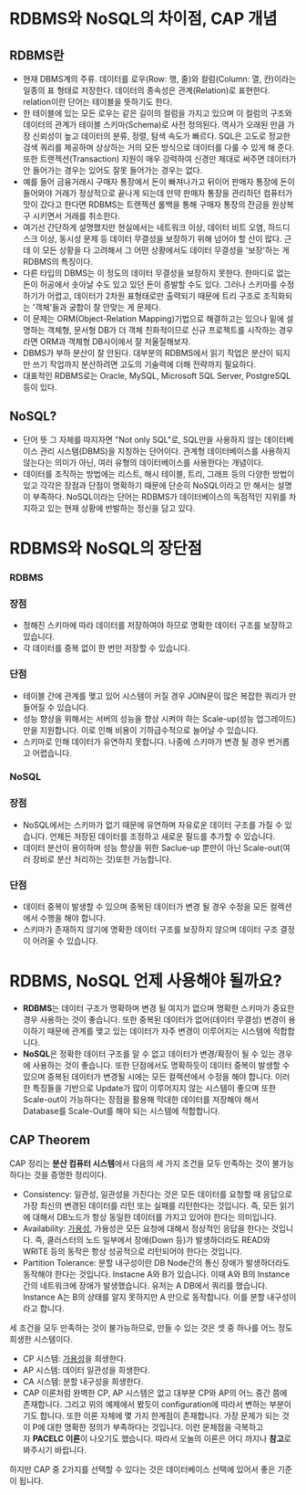 # RDBMS와 NoSQL의 차이점, CAP 개념

## RDBMS란

- 현재 DBMS계의 주류. 데이터를 로우(Row: 행, 줄)와 컬럼(Column: 열, 칸)이라는 일종의 표 형태로 저장한다. 데이터의 종속성은 관계(Relation)로 표현한다. relation이란 단어는 테이블을 뜻하기도 한다.
- 한 테이블에 있는 모든 로우는 같은 길이의 컬럼을 가지고 있으며 이 컬럼의 구조와 데이터의 관계가 테이블 스키마(Schema)로 사전 정의된다. 역사가 오래된 만큼 가장 신뢰성이 높고 데이터의 분류, 정렬, 탐색 속도가 빠르다. SQL은 고도로 정교한 검색 쿼리를 제공하며 상상하는 거의 모든 방식으로 데이터를 다룰 수 있게 해 준다. 또한 트랜젝션(Transaction) 지원이 매우 강력하여 신경만 제대로 써주면 데이터가 안 들어가는 경우는 있어도 잘못 들어가는 경우는 없다.
- 예를 들어 금융거래시 구매자 통장에서 돈이 빠져나가고 뒤이어 판매자 통장에 돈이 들어와야 거래가 정상적으로 끝나게 되는데 만약 판매자 통장을 관리하던 컴퓨터가 맛이 갔다고 한다면 RDBMS는 트랜젝션 롤백을 통해 구매자 통장의 잔금을 원상복구 시키면서 거래를 취소한다.
- 여기선 간단하게 설명했지만 현실에서는 네트워크 이상, 데이터 비트 오염, 하드디스크 이상, 동시성 문제 등 데이터 무결성을 보장하기 위해 넘어야 할 산이 많다. 근데 이 모든 상황을 다 고려해서 그 어떤 상황에서도 데이터 무결성을 '보장'하는 게 RDBMS의 특징이다.
- 다른 타입의 DBMS는 이 정도의 데이터 무결성을 보장하지 못한다. 한마디로 없는 돈이 허공에서 솟아날 수도 있고 있던 돈이 증발할 수도 있다. 그러나 스키마를 수정하기가 어렵고, 데이터가 2차원 표형태로만 출력되기 때문에 트리 구조로 조직화되는 '객체'들과 궁합이 잘 안맞는 게 문제다.
- 이 문제는 ORM(Object-Relation Mapping)기법으로 해결하고는 있으나 밑에 설명하는 객체형, 문서형 DB가 더 객체 친화적이므로 신규 프로젝트를 시작하는 경우라면 ORM과 객체형 DB사이에서 잘 저울질해보자.
- DBMS가 부하 분산이 잘 안된다. 대부분의 RDBMS에서 읽기 작업은 분산이 되지만 쓰기 작업까지 분산하려면 고도의 기술력에 더해 전략까지 필요하다.
- 대표적인 RDBMS로는 Oracle, MySQL, Microsoft SQL Server, PostgreSQL 등이 있다.

## NoSQL?

- 단어 뜻 그 자체를 따지자면 "Not only SQL"로, SQL만을 사용하지 않는 데이터베이스 관리 시스템(DBMS)을 지칭하는 단어이다. 관계형 데이터베이스를 사용하지 않는다는 의미가 아닌, 여러 유형의 데이터베이스를 사용한다는 개념이다.
- 데이터를 조직하는 방법에는 리스트, 해시 테이블, 트리, 그래프 등의 다양한 방법이 있고 각각은 장점과 단점이 명확하기 때문에 단순히 NoSQL이라고 만 해서는 설명이 부족하다. NoSQL이라는 단어는 RDBMS가 데이터베이스의 독점적인 지위를 차지하고 있는 현재 상황에 반발하는 정신을 담고 있다.

# **RDBMS와 NoSQL의 장단점**

### **RDBMS**

### **장점**

- 정해진 스키마에 따라 데이터를 저장하여야 하므로 명확한 데이터 구조를 보장하고 있습니다.
- 각 데이터를 중복 없이 한 번만 저장할 수 있습니다.

### **단점**

- 테이블 간에 관계를 맺고 있어 시스템이 커질 경우 JOIN문이 많은 복잡한 쿼리가 만들어질 수 있습니다.
- 성능 향상을 위해서는 서버의 성능을 향상 시켜야 하는 Scale-up(성능 업그레이드)만을 지원합니다. 이로 인해 비용이 기하급수적으로 늘어날 수 있습니다.
- 스키마로 인해 데이터가 유연하지 못합니다. 나중에 스키마가 변경 될 경우 번거롭고 어렵습니다.

### **NoSQL**

### **장점**

- NoSQL에서는 스키마가 없기 때문에 유연하며 자유로운 데이터 구조를 가질 수 있습니다. 언제든 저장된 데이터를 조정하고 새로운 필드를 추가할 수 있습니다.
- 데이터 분산이 용이하며 성능 향상을 위한 Saclue-up 뿐만이 아닌 Scale-out(여러 장비로 분산 처리하는 것)또한 가능합니다.

### **단점**

- 데이터 중복이 발생할 수 있으며 중복된 데이터가 변경 될 경우 수정을 모든 컬렉션에서 수행을 해야 합니다.
- 스키마가 존재하지 않기에 명확한 데이터 구조를 보장하지 않으며 데이터 구조 결정이 어려울 수 있습니다.

# **RDBMS, NoSQL 언제 사용해야 될까요?**

- **RDBMS**는 데이터 구조가 명확하며 변경 될 여지가 없으며 명확한 스키마가 중요한 경우 사용하는 것이 좋습니다. 또한 중복된 데이터가 없어(데이터 무결성) 변경이 용이하기 때문에 관계를 맺고 있는 데이터가 자주 변경이 이루어지는 시스템에 적합합니다.
- **NoSQL**은 정확한 데이터 구조를 알 수 없고 데이터가 변경/확장이 될 수 있는 경우에 사용하는 것이 좋습니다. 또한 단점에서도 명확하듯이 데이터 중복이 발생할 수 있으며 중복된 데이터가 변경될 시에는 모든 컬렉션에서 수정을 해야 합니다. 이러한 특징들을 기반으로 Update가 많이 이루어지지 않는 시스템이 좋으며 또한 Scale-out이 가능하다는 장점을 활용해 막대한 데이터를 저장해야 해서 Database를 Scale-Out를 해야 되는 시스템에 적합합니다.

## CAP Theorem

CAP 정리는 **분산 컴퓨터 시스템**에서 다음의 세 가지 조건을 모두 만족하는 것이 불가능하다는 것을 증명한 정리이다. 

- Consistency: 일관성, 일관성을 가진다는 것은 모든 데이터를 요청할 때 응답으로 가장 최신의 변경된 데이터를 리턴 또는 실패를 리턴한다는 것입니다. 즉, 모든 읽기에 대해서 DB노드가 항상 동일한 데이터를 가지고 있어야 한다는 의미입니다.
- Availability: [가용성](https://johngrib.github.io/wiki/availability), 가용성은 모든 요청에 대해서 정상적인 응답을 한다는 것입니다. 즉, 클러스터의 노드 일부에서 장애(Down 등)가 발생하더라도 READ와 WRITE 등의 동작은 항상 성공적으로 리턴되어야 한다는 것입니다.
- Partition Tolerance: 분할 내구성이란 DB Node간의 통신 장애가 발생하더라도 동작해야 한다는 것입니다. Instacne A와 B가 있습니다. 이때 A와 B의 Instance간의 네트워크에 장애가 발생했습니다. 유저는 A DB에서 쿼리를 했습니다. Instance A는 B의 상태를 알지 못하지만 A 만으로 동작합니다. 이를 분할 내구성이라고 합니다.

세 조건을 모두 만족하는 것이 불가능하므로, 만들 수 있는 것은 셋 중 하나를 어느 정도 희생한 시스템이다.

- CP 시스템: [가용성](https://johngrib.github.io/wiki/availability)을 희생한다.
- AP 시스템: 데이터 일관성을 희생한다.
- CA 시스템: 분할 내구성을 희생한다.
- CAP 이론처럼 완벽한 CP, AP 시스템은 없고 대부분 CP와 AP의 어느 중간 쯤에 존재합니다. 그리고 위의 예제에서 봤듯이 configuration에 따라서 변하는 부분이기도 합니다. 또한 이론 자체에 몇 가지 한계점이 존재합니다. 가장 문제가 되는 것이 P에 대한 명확한 정의가 부족하다는 것입니다. 이런 문제점을 극복하고자 **PACELC 이론**이 나오기도 했습니다. 따라서 오늘의 이론은 어디 까지나 **참고**로 봐주시기 바랍니다.

하지만 CAP 중 2가지를 선택할 수 있다는 것은 데이터베이스 선택에 있어서 좋은 기준이 됩니다.
